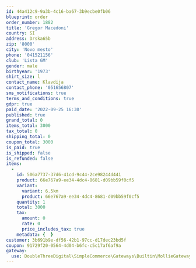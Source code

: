 ```yaml
---
id: 44a412c9-9a3b-4c16-ba67-3b9ecbe0fb06
blueprint: order
order_number: 1882
title: 'Gregor Macedoni'
country: SI
address: Drska65b
zip: '8000'
city: 'Novo mesto'
phone: '041521156'
club: 'Lista GM'
gender: male
birthyear: '1973'
shirt_size: l
contact_name: Klavdija
contact_phone: '051656807'
sms_notifications: true
terms_and_conditions: true
gdpr: true
paid_date: '2022-09-25 16:30'
published: true
grand_total: 0
items_total: 3000
tax_total: 0
shipping_total: 0
coupon_total: 3000
is_paid: true
is_shipped: false
is_refunded: false
items:
  -
    id: 506a7737-37d6-41cd-9c44-2ce98244d441
    product: 66e767a9-ee34-4dc4-8681-d09bb59f0cf5
    variant:
      variant: 6.5km
      product: 66e767a9-ee34-4dc4-8681-d09bb59f0cf5
    quantity: 1
    total: 3000
    tax:
      amount: 0
      rate: 0
      price_includes_tax: true
    metadata: {  }
customer: 3b691b9e-df56-42b1-97cc-d17dec23bd5f
coupon: 91729f20-0564-4d04-b6fc-c5c17af6af9a
gateway:
  use: DoubleThreeDigital\SimpleCommerce\Gateways\Builtin\MollieGateway
---
```

